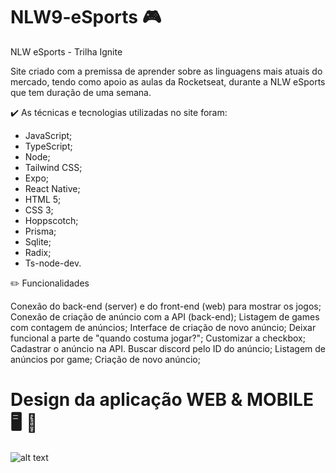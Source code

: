 # NLW9-eSports 🎮
NLW eSports - Trilha Ignite
  

Site criado com a premissa de aprender sobre as linguagens mais atuais do mercado, tendo como apoio as aulas da Rocketseat, durante a NLW eSports que tem duração de uma semana.

✔️ As técnicas e tecnologias utilizadas no site foram:

             
<ul>
<li>JavaScript;</li>
<li>TypeScript;</li>
<li>Node;</li>
<li>Tailwind CSS;</li>
<li>Expo;</li>
<li>React Native;</li>
<li>HTML 5;</li>
<li>CSS 3;</li>
<li>Hoppscotch;</li>
<li>Prisma;</li>
<li>Sqlite;</li>
<li>Radix;</li>
<li>Ts-node-dev.</li>
</ul>

✏️ Funcionalidades


 Conexão do back-end (server) e do front-end (web) para mostrar os jogos;
 Conexão de criação de anúncio com a API (back-end);
 Listagem de games com contagem de anúncios;
 Interface de criação de novo anúncio;
 Deixar funcional a parte de "quando costuma jogar?";
 Customizar a checkbox;
 Cadastrar o anúncio na API.
 Buscar discord pelo ID do anúncio;
 Listagem de anúncios por game;
 Criação de novo anúncio;
 
 
 <h1> Design da aplicação WEB & MOBILE  🖥️ 📱</h1>
 
 ![alt text](https://github.com/rodrigorgtic/nlw-esports-ignite/raw/main/.github/cover.png?style=flat)

